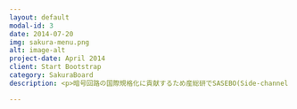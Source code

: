 ```yaml
---
layout: default
modal-id: 3
date: 2014-07-20
img: sakura-menu.png
alt: image-alt
project-date: April 2014
client: Start Bootstrap
category: SakuraBoard
description: <p>暗号回路の国際規格化に貢献するため産総研でSASEBO(Side-channel Attack Standard Evaluation BOard)プロジェクトが2007年に開始。 </p><p>同プロジェクトにより暗号評価の第三者評価が容易となり事実上の標準ボードとして全世界に広く普及した。 (100以上の研究機関で累計1,000枚以上製造)SASEBO製造中止後も利用希望が絶えなかったため、SAKURA（Side-channel AttacK User Reference Architecture）プロジェクトを森田テックと電気通信大学で立ち上げた。</p><a href="http://satoh.cs.uec.ac.jp/SAKURA/index.html">Sakuraのご注文、詳細はこちらから（英語）</a>

---
```

